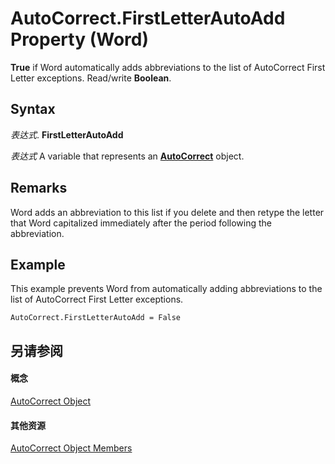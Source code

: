 
# AutoCorrect.FirstLetterAutoAdd Property (Word)

 **True** if Word automatically adds abbreviations to the list of AutoCorrect First Letter exceptions. Read/write **Boolean**.


## Syntax

 _表达式_. **FirstLetterAutoAdd**

 _表达式_ A variable that represents an **[AutoCorrect](dea9b72c-4378-05ac-ec4b-51cf3af3f2a3.md)** object.


## Remarks

Word adds an abbreviation to this list if you delete and then retype the letter that Word capitalized immediately after the period following the abbreviation.


## Example

This example prevents Word from automatically adding abbreviations to the list of AutoCorrect First Letter exceptions.


```
AutoCorrect.FirstLetterAutoAdd = False
```


## 另请参阅


#### 概念


[AutoCorrect Object](dea9b72c-4378-05ac-ec4b-51cf3af3f2a3.md)
#### 其他资源


[AutoCorrect Object Members](http://msdn.microsoft.com/library/cc5f42d4-6689-221f-5ad2-3b56f3b2c42f%28Office.15%29.aspx)